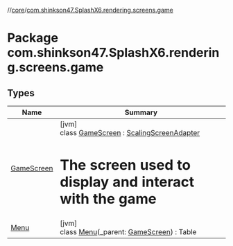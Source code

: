 //[core](../../index.md)/[com.shinkson47.SplashX6.rendering.screens.game](index.md)

# Package com.shinkson47.SplashX6.rendering.screens.game

## Types

| Name | Summary |
|---|---|
| [GameScreen](-game-screen/index.md) | [jvm]<br>class [GameScreen](-game-screen/index.md) : [ScalingScreenAdapter](../com.shinkson47.SplashX6.rendering.ui/-scaling-screen-adapter/index.md)<br><h1>The screen used to display and interact with the game</h1> |
| [Menu](-menu/index.md) | [jvm]<br>class [Menu](-menu/index.md)(_parent: [GameScreen](-game-screen/index.md)) : Table |
